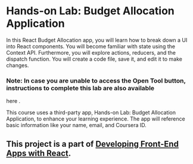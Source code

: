# Hands-on Lab: Budget Allocation Application

In this React Budget Allocation app, you will learn how to break down a UI into React components. You will become familiar with state using the Context API. Furthermore, you will explore actions, reducers, and the dispatch function. You will create a code file, save it, and edit it to make changes.

### Note: In case you are unable to access the Open Tool button, instructions to complete this lab are also available

here
.

This course uses a third-party app, Hands-on Lab: Budget Allocation Application, to enhance your learning experience. The app will reference basic information like your name, email, and Coursera ID.

## This project is a part of [Developing Front-End Apps with React](https://www.coursera.org/learn/developing-frontend-apps-with-react/home/welcome).
